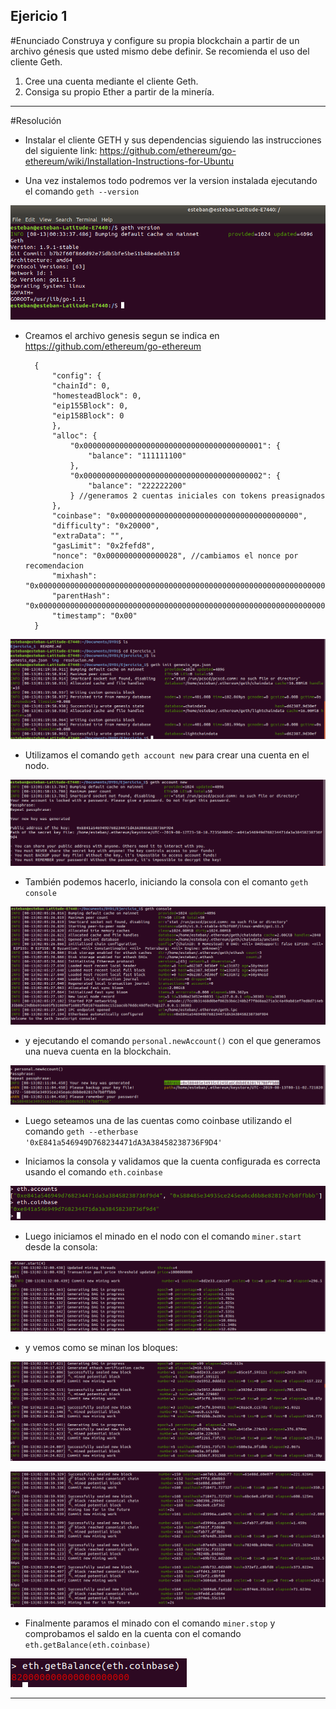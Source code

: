 ## Ejericio 1

#Enunciado
Construya y configure su propia blockchain a partir de un archivo génesis que usted mismo debe definir. Se recomienda el uso del cliente Geth.
1. Cree una cuenta mediante el cliente Geth.
2. Consiga su propio Ether a partir de la minería.

****
#Resolución

- Instalar el cliente GETH y sus dependencias siguiendo las instrucciones del siguiente link:
https://github.com/ethereum/go-ethereum/wiki/Installation-Instructions-for-Ubuntu

- Una vez instalemos todo podremos ver la version instalada ejecutando el comando
`geth --version`

![geth version](https://github.com/egabete/DYD1/blob/master/Ejercicio_1/img/geth_version.png)

- Creamos el archivo genesis segun se indica en https://github.com/ethereum/go-ethereum

        {
            "config": {
            "chainId": 0,
            "homesteadBlock": 0,
            "eip155Block": 0,
            "eip158Block": 0
            },
            "alloc": {
                "0x0000000000000000000000000000000000000001": {
                    "balance": "111111100"
                },
                "0x0000000000000000000000000000000000000002": {
                    "balance": "222222200"
                } //generamos 2 cuentas iniciales con tokens preasignados
            },
            "coinbase": "0x0000000000000000000000000000000000000000",
            "difficulty": "0x20000",
            "extraData": "",
            "gasLimit": "0x2fefd8",
            "nonce": "0x0000000000000028", //cambiamos el nonce por recomendacion
            "mixhash": "0x0000000000000000000000000000000000000000000000000000000000000000",
            "parentHash": "0x0000000000000000000000000000000000000000000000000000000000000000",
            "timestamp": "0x00"
        }

![geth init](https://github.com/egabete/DYD1/blob/master/Ejercicio_1/img/geth_init.png)

- Utilizamos el comando `geth account new` para crear una cuenta en el nodo.

![accountnew](https://github.com/egabete/DYD1/blob/master/Ejercicio_1/img/accountnew.png)

- También podemos hacerlo, iniciando la consola con el comanto `geth console`

![console](https://github.com/egabete/DYD1/blob/master/Ejercicio_1/img/console.png)

- y ejecutando el comando `personal.newAccount()` con el que generamos una nueva cuenta en la blockchain.

![personal.newAccount](https://github.com/egabete/DYD1/blob/master/Ejercicio_1/img/personal_newaccount.png)

- Luego seteamos una de las cuentas como coinbase utilizando el comando `geth --etherbase '0xE841a546949D768234471dA3A38458238736F9D4'`

- Iniciamos la consola y validamos que la cuenta configurada es correcta usando el comando `eth.coinbase`

![eth.accounts](https://github.com/egabete/DYD1/blob/master/Ejercicio_1/img/ethaccounts.png)

- Luego iniciamos el minado en el nodo con el comando `miner.start` desde la consola:

![miner.start](https://github.com/egabete/DYD1/blob/master/Ejercicio_1/img/minerstart.png)

- y vemos como se minan los bloques:

![minado](https://github.com/egabete/DYD1/blob/master/Ejercicio_1/img/minado_block1to5.png)


![minado](https://github.com/egabete/DYD1/blob/master/Ejercicio_1/img/minado_block152to157.png)

- Finalmente paramos el minado con el comando `miner.stop` y comprobamos el saldo en la cuenta con el comando `eth.getBalance(eth.coinbase)`

![minado](https://github.com/egabete/DYD1/blob/master/Ejercicio_1/img/ethgetbalance.png)

******











